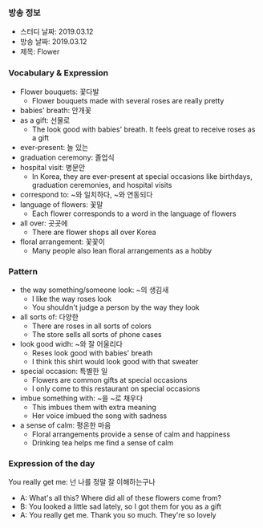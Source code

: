 ### 방송 정보
- 스터디 날짜: 2019.03.12
- 방송 날짜: 2019.03.12
- 제목: Flower

### Vocabulary & Expression
- Flower bouquets: 꽃다발
   - Flower bouquets made with several roses are really pretty
- babies' breath: 안개꽃
- as a gift: 선물로
   - The look good with babies' breath. It feels great to receive roses as a gift
- ever-present: 늘 있는
- graduation ceremony: 졸업식
- hospital visit: 병문안
   - In Korea, they are ever-present at special occasions like birthdays, graduation ceremonies, and hospital visits
- correspond to: ~와 일치하다, ~와 연동되다
- language of flowers: 꽃말
   - Each flower corresponds to a word in the language of flowers
- all over: 곳곳에
   - There are flower shops all over Korea
- floral arrangement: 꽃꽃이
   - Many people also lean floral arrangements as a hobby

### Pattern 
- the way something/someone look: ~의 생김새
   - I like the way roses look
   - You shouldn't judge a person by the way they look
- all sorts of: 다양한
   - There are roses in all sorts of colors
   - The store sells all sorts of phone cases
- look good widh: ~와 잘 어울리다
   - Reses look good with babies' breath
   - I think this shirt would look good with that sweater
- special occasion: 특별한 일
   - Flowers are common gifts at special occasions
   - I only come to this restaurant on special occasions
- imbue something with: ~을 ~로 채우다
   - This imbues them with extra meaning
   - Her voice imbued the song with sadness
- a sense of calm: 평온한 마음
   - Floral arrangements provide a sense of calm and happiness
   - Drinking tea helps me find a sense of calm

### Expression of the day 
You really get me: 넌 나를 정말 잘 이해하는구나

- A: What's all this? Where did all of these flowers come from?
- B: You looked a little sad lately, so I got them for you as a gift
- A: You really get me. Thank you so much. They're so lovely
